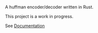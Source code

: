 A huffman encoder/decoder written in Rust.

This project is a work in progress.

See [Documentation](./doc/root.md)